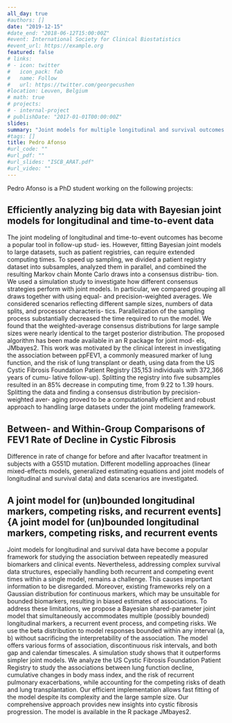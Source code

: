 ```yaml
---
all_day: true
#authors: []
date: "2019-12-15"
#date_end: "2018-06-12T15:00:00Z"
#event: International Society for Clinical Biostatistics
#event_url: https://example.org
featured: false
# links:
# - icon: twitter
#   icon_pack: fab
#   name: Follow
#   url: https://twitter.com/georgecushen
#location: Leuven, Belgium
# math: true
# projects:
# - internal-project
# publishDate: "2017-01-01T00:00:00Z"
slides: 
summary: "Joint models for multiple longitudinal and survival outcomes using the Cystic Fibrosis data" 
#tags: []
title: Pedro Afonso
#url_code: ""
#url_pdf: ""
#url_slides: "ISCB_ARAT.pdf"
#url_video: ""
---
```


Pedro Afonso is a PhD student working on the following projects:

## Efficiently analyzing big data with Bayesian joint models for longitudinal and time-to-event data

The joint modeling of longitudinal and time-to-event outcomes has become a popular tool in follow-up stud-
ies. However, fitting Bayesian joint models to large datasets, such as patient registries, can require extended
computing times. To speed up sampling, we divided a patient registry dataset into subsamples, analyzed
them in parallel, and combined the resulting Markov chain Monte Carlo draws into a consensus distribu-
tion. We used a simulation study to investigate how different consensus strategies perform with joint models.
In particular, we compared grouping all draws together with using equal- and precision-weighted averages.
We considered scenarios reflecting different sample sizes, numbers of data splits, and processor characteris-
tics. Parallelization of the sampling process substantially decreased the time required to run the model. We
found that the weighted-average consensus distributions for large sample sizes were nearly identical to the
target posterior distribution. The proposed algorithm has been made available in an R package for joint mod-
els, JMbayes2. This work was motivated by the clinical interest in investigating the association between
ppFEV1, a commonly measured marker of lung function, and the risk of lung transplant or death, using data
from the US Cystic Fibrosis Foundation Patient Registry (35,153 individuals with 372,366 years of cumu-
lative follow-up). Splitting the registry into five subsamples resulted in an 85% decrease in computing time,
from 9.22 to 1.39 hours. Splitting the data and finding a consensus distribution by precision-weighted aver-
aging proved to be a computationally efficient and robust approach to handling large datasets under the joint
modeling framework.
 
## Between- and Within-Group Comparisons of FEV1 Rate of Decline in Cystic Fibrosis 

Difference in rate of change for before and after Ivacaftor treatment in subjects with a G551D mutation. Different modelling approaches (linear mixed-effects models, generalized estimating equations and joint models of longitudinal and survival data) and data scenarios are investigated.

## A joint model for (un)bounded longitudinal markers, competing risks, and recurrent events]{A joint model for (un)bounded longitudinal markers, competing risks, and recurrent events

Joint models for longitudinal and survival data have become a popular framework for studying the
association between repeatedly measured biomarkers and clinical events. Nevertheless, addressing complex survival
data structures, especially handling both recurrent and competing event times within a single model, remains a
challenge. This causes important information to be disregarded. Moreover, existing frameworks rely on a Gaussian
distribution for continuous markers, which may be unsuitable for bounded biomarkers, resulting in biased estimates of
associations. To address these limitations, we propose a Bayesian shared-parameter joint model that simultaneously
accommodates multiple (possibly bounded) longitudinal markers, a recurrent event process, and competing risks. We
use the beta distribution to model responses bounded within any interval (a, b) without sacrificing the interpretability
of the association. The model offers various forms of association, discontinuous risk intervals, and both gap and
calendar timescales. A simulation study shows that it outperforms simpler joint models. We analyze the US Cystic
Fibrosis Foundation Patient Registry to study the associations between lung function decline, cumulative changes
in body mass index, and the risk of recurrent pulmonary exacerbations, while accounting for the competing risks of
death and lung transplantation. Our efficient implementation allows fast fitting of the model despite its complexity
and the large sample size. Our comprehensive approach provides new insights into cystic fibrosis progression. The
model is available in the R package JMbayes2.